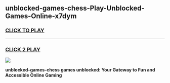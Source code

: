 
## unblocked-games-chess-Play-Unblocked-Games-Online-x7dym
<h3>
<a href="https://premium76.site?title=unblocked-games-chess&ref=25A">CLICK TO PLAY</a></h3>
<hr>

<h3>
<a href="https://premium76.site?title=unblocked-games-chess&ref=25A">CLICK 2 PLAY</a>
  
</h3>

<a href="https://premium76.site?title=unblocked-games-chess&ref=25A"><img src="https://clearcache.store/games.png"></a>


**unblocked-games-chess games unblocked: Your Gateway to Fun and Accessible Online Gaming**
